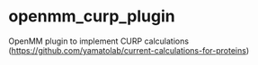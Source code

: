 # openmm_curp_plugin
OpenMM plugin to implement CURP calculations (https://github.com/yamatolab/current-calculations-for-proteins)
